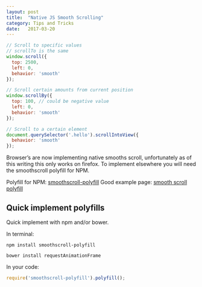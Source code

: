 ```yaml
---
layout: post
title:  "Native JS Smooth Scrolling"
category: Tips and Tricks
date:   2017-03-20
---
```


```js
// Scroll to specific values
// scrollTo is the same
window.scroll({
  top: 2500,
  left: 0,
  behavior: 'smooth'
});

// Scroll certain amounts from current position
window.scrollBy({
  top: 100, // could be negative value
  left: 0,
  behavior: 'smooth'
});

// Scroll to a certain element
document.querySelector('.hello').scrollIntoView({
  behavior: 'smooth'
});
```

Browser’s are now implementing native smooths scroll, unfortunately as of this writing this only works on firefox. To implement elsewhere you will need the smoothscroll polyfill for NPM.

Polyfill for NPM: [smoothscroll-polyfill](https://www.npmjs.com/package/smoothscroll-polyfill)
Good example page: [smooth scroll polyfill](http://iamdustan.com/smoothscroll/)

## Quick implement polyfills

Quick implement with npm and/or bower.

In terminal:
```
npm install smoothscroll-polyfill

bower install requestAnimationFrame
```

In your code:
```js
require('smoothscroll-polyfill').polyfill();
```
